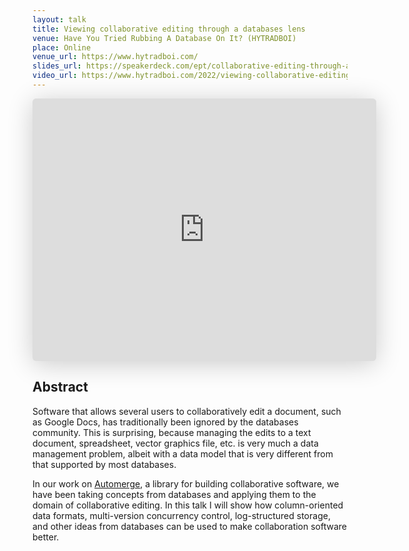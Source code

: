 ```yaml
---
layout: talk
title: Viewing collaborative editing through a databases lens
venue: Have You Tried Rubbing A Database On It? (HYTRADBOI)
place: Online
venue_url: https://www.hytradboi.com/
slides_url: https://speakerdeck.com/ept/collaborative-editing-through-a-databases-lens
video_url: https://www.hytradboi.com/2022/viewing-collaborative-editing-through-a-databases-lens
---
```


<iframe class="speakerdeck-iframe" frameborder="0" src="https://speakerdeck.com/player/a37bd2597afd4f13bad5cb1e89688ba7" title="Collaborative editing through a databases lens" allowfullscreen="true" mozallowfullscreen="true" webkitallowfullscreen="true" style="border: 0px; background: padding-box padding-box rgba(0, 0, 0, 0.1); margin: 0px; padding: 0px; border-radius: 6px; box-shadow: rgba(0, 0, 0, 0.2) 0px 5px 40px; width: 550px; height: 420px;" data-ratio="1.3333333333333333"></iframe>

Abstract
--------

Software that allows several users to collaboratively edit a document, such as Google Docs, has
traditionally been ignored by the databases community. This is surprising, because managing the
edits to a text document, spreadsheet, vector graphics file, etc. is very much a data management
problem, albeit with a data model that is very different from that supported by most databases.

In our work on [Automerge](https://automerge.org/), a library for building
collaborative software, we have been taking concepts from databases and applying them to the domain
of collaborative editing. In this talk I will show how column-oriented data formats, multi-version
concurrency control, log-structured storage, and other ideas from databases can be used to make
collaboration software better.
